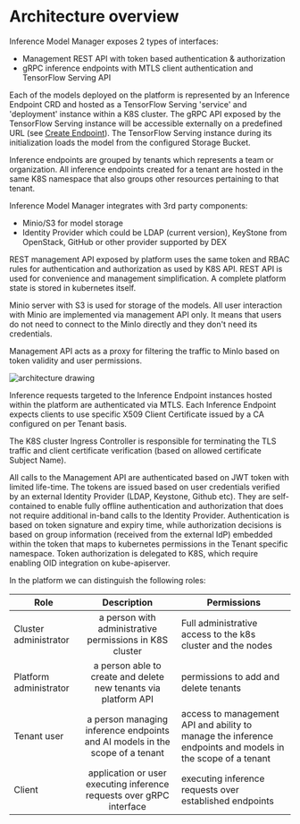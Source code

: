 # Architecture overview

Inference Model Manager exposes 2 types of interfaces: 
- Management REST API with token based authentication & authorization
- gRPC inference endpoints with MTLS client authentication and TensorFlow Serving API

Each of the models deployed on the platform is represented by an Inference Endpoint CRD and hosted as 
a TensorFlow Serving 'service' and 'deployment' instance within a K8S cluster. 
The gRPC API exposed by the TensorFlow Serving instance will be accessible externally on a predefined URL 
(see [Create Endpoint](../management/README.md#create-endpoint)).
The TensorFlow Serving instance during its initialization loads the model from the configured Storage Bucket.


Inference endpoints are grouped by tenants which represents a team or organization. 
All inference endpoints created for a tenant are hosted in the same K8S namespace that also groups other resources 
pertaining to that tenant.

Inference Model Manager integrates with 3rd party components:
- Minio/S3 for model storage
- Identity Provider which could be LDAP (current version), KeyStone from OpenStack, GitHub or other provider supported by DEX

REST management API exposed by platform uses the same token and RBAC rules for authentication and authorization 
as used by K8S API. 
REST API is used for convenience and management simplification. A complete platform state is stored in kubernetes itself.

Minio server with S3 is used for storage of the models. All user interaction with Minio are implemented via management API only. 
It means that users do not need to connect to the MinIo directly and they don't need its credentials.

Management API acts as a proxy for filtering the traffic to MinIo based on token validity and user permissions. 

![architecture drawing](architecture.png)

Inference requests targeted to the Inference Endpoint instances hosted within the platform are authenticated via MTLS.
Each Inference Endpoint expects clients to use specific X509 Client Certificate issued by a CA configured on per Tenant basis.

The K8S cluster Ingress Controller is responsible for terminating the TLS traffic and client certificate verification
 (based on allowed certificate Subject Name).

All calls to the Management API are authenticated based on JWT token with limited life-time. 
The tokens are issued based on user credentials verified by an external Identity Provider (LDAP, Keystone, Github etc).
They are self-contained to enable fully offline authentication and authorization that does not require additional 
in-band calls to the Identity Provider. Authentication is based on token signature and expiry time, 
while authorization decisions is based on group information (received from the external IdP) embedded within the token 
that maps to kubernetes permissions in the Tenant specific namespace. Token authorization is delegated to K8S,
which require enabling OID integration on kube-apiserver.  


In the platform we can distinguish the following roles:

| Role | Description | Permissions |
| ------------- |:-------------:| -----|
| Cluster administrator | a person with administrative permissions in K8S cluster | Full administrative access to the k8s cluster and the nodes |
| Platform administrator | a person able to create and delete new tenants via platform API | permissions to add and delete tenants |
| Tenant user | a person managing inference endpoints and AI models in the scope of a tenant | access to management API and ability to manage the inference endpoints and models in the scope of a tenant|
| Client | application or user executing inference requests over gRPC interface |executing inference requests over established endpoints|

